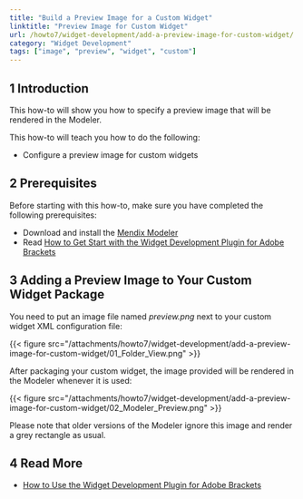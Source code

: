 ```yaml
---
title: "Build a Preview Image for a Custom Widget"
linktitle: "Preview Image for Custom Widget"
url: /howto7/widget-development/add-a-preview-image-for-custom-widget/
category: "Widget Development"
tags: ["image", "preview", "widget", "custom"]
---
```


## 1 Introduction

This how-to will show you how to specify a preview image that will be rendered in the Modeler.

This how-to will teach you how to do the following:

* Configure a preview image for custom widgets

## 2 Prerequisites

Before starting with this how-to, make sure you have completed the following prerequisites:

* Download and install the [Mendix Modeler](https://marketplace.mendix.com/link/studiopro/)
* Read [How to Get Start with the Widget Development Plugin for Adobe Brackets](/howto7/widget-development/use-the-widget-development-plugin-for-adobe-brackets/)

## 3 Adding a Preview Image to Your Custom Widget Package

You need to put an image file named *preview.png* next to your custom widget XML configuration file:

{{< figure src="/attachments/howto7/widget-development/add-a-preview-image-for-custom-widget/01_Folder_View.png" >}}

After packaging your custom widget, the image provided will be rendered in the Modeler whenever it is used:

{{< figure src="/attachments/howto7/widget-development/add-a-preview-image-for-custom-widget/02_Modeler_Preview.png" >}}

Please note that older versions of the Modeler ignore this image and render a grey rectangle as usual.

## 4 Read More

* [How to Use the Widget Development Plugin for Adobe Brackets](/howto7/widget-development/use-the-widget-development-plugin-for-adobe-brackets/)
